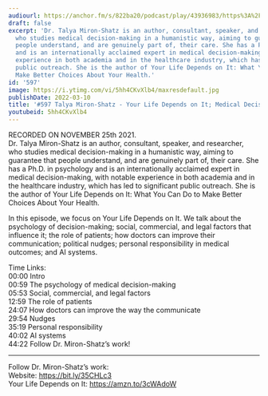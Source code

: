 ```yaml
---
audiourl: https://anchor.fm/s/822ba20/podcast/play/43936983/https%3A%2F%2Fd3ctxlq1ktw2nl.cloudfront.net%2Fstaging%2F2021-10-26%2F32e48601-cc27-96b5-c262-62fb8fb3f459.m4a
draft: false
excerpt: 'Dr. Talya Miron-Shatz is an author, consultant, speaker, and researcher,
  who studies medical decision-making in a humanistic way, aiming to guarantee that
  people understand, and are genuinely part of, their care. She has a Ph.D. in psychology
  and is an internationally acclaimed expert in medical decision-making, with notable
  experience in both academia and in the healthcare industry, which has led to significant
  public outreach. She is the author of Your Life Depends on It: What You Can Do to
  Make Better Choices About Your Health.'
id: '597'
image: https://i.ytimg.com/vi/5hh4CKvXlb4/maxresdefault.jpg
publishDate: 2022-03-10
title: '#597 Talya Miron-Shatz - Your Life Depends on It; Medical Decision-Making'
youtubeid: 5hh4CKvXlb4
---
```

<div class="timelinks">

RECORDED ON NOVEMBER 25th 2021.  
Dr. Talya Miron-Shatz is an author, consultant, speaker, and researcher, who studies medical decision-making in a humanistic way, aiming to guarantee that people understand, and are genuinely part of, their care. She has a Ph.D. in psychology and is an internationally acclaimed expert in medical decision-making, with notable experience in both academia and in the healthcare industry, which has led to significant public outreach. She is the author of Your Life Depends on It: What You Can Do to Make Better Choices About Your Health.

In this episode, we focus on Your Life Depends on It. We talk about the psychology of decision-making; social, commercial, and legal factors that influence it; the role of patients; how doctors can improve their communication; political nudges; personal responsibility in medical outcomes; and AI systems.

Time Links:  
<time>00:00</time> Intro  
<time>00:59</time> The psychology of medical decision-making  
<time>05:53</time> Social, commercial, and legal factors  
<time>12:59</time> The role of patients  
<time>24:07</time> How doctors can improve the way the communicate  
<time>29:54</time> Nudges  
<time>35:19</time> Personal responsibility  
<time>40:02</time> AI systems  
<time>44:22</time> Follow Dr. Miron-Shatz’s work!

---

Follow Dr. Miron-Shatz’s work:  
Website: https://bit.ly/35CHLc3  
Your Life Depends on It: https://amzn.to/3cWAdoW
</div>

